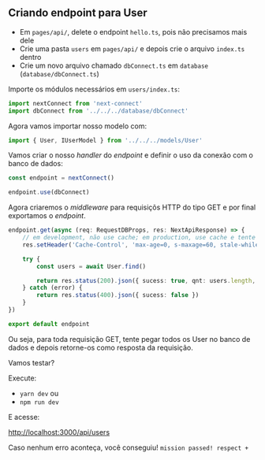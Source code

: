 ## Criando endpoint para User

- Em `pages/api/`, delete o endpoint `hello.ts`, pois não precisamos mais dele
- Crie uma pasta `users` em `pages/api/` e depois crie o arquivo `index.ts` dentro
- Crie um novo arquivo chamado `dbConnect.ts` em `database` (`database/dbConnect.ts`)

Importe os módulos necessários em `users/index.ts`:

```ts
import nextConnect from 'next-connect'
import dbConnect from '../../../database/dbConnect'
```

Agora vamos importar nosso modelo com:

```ts
import { User, IUserModel } from '../../../models/User'
```

Vamos criar o nosso *handler* do *endpoint* e definir o uso da conexão com o banco de dados:

```ts
const endpoint = nextConnect()

endpoint.use(dbConnect)
``` 

Agora criaremos o *middleware* para requisiçõs HTTP do tipo GET e por final exportamos o *endpoint*.

```ts
endpoint.get(async (req: RequestDBProps, res: NextApiResponse) => {
    // em development, não use cache; em production, use cache e tente revalidar a cada 60s; deixe o cache public nas CDNs da vercel
    res.setHeader('Cache-Control', 'max-age=0, s-maxage=60, stale-while-revalidate, public')

    try {
        const users = await User.find()

        return res.status(200).json({ sucess: true, qnt: users.length, data: users })
    } catch (error) {
        return res.status(400).json({ sucess: false })
    }
})

export default endpoint
```

Ou seja, para toda requisição GET, tente pegar todos os User no banco de dados e depois retorne-os como resposta da requisição.

Vamos testar?

Execute:

- `yarn dev` ou
- `npm run dev`

E acesse:

[http://localhost:3000/api/users](http://localhost:3000/api/users)

Caso nenhum erro aconteça, você conseguiu! `mission passed! respect +`